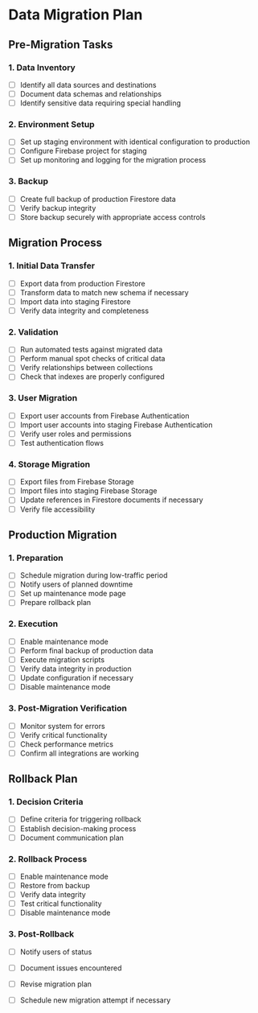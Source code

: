 # Data Migration Plan

## Pre-Migration Tasks

### 1. Data Inventory
- [ ] Identify all data sources and destinations
- [ ] Document data schemas and relationships
- [ ] Identify sensitive data requiring special handling

### 2. Environment Setup
- [ ] Set up staging environment with identical configuration to production
- [ ] Configure Firebase project for staging
- [ ] Set up monitoring and logging for the migration process

### 3. Backup
- [ ] Create full backup of production Firestore data
- [ ] Verify backup integrity
- [ ] Store backup securely with appropriate access controls

## Migration Process

### 1. Initial Data Transfer
- [ ] Export data from production Firestore
- [ ] Transform data to match new schema if necessary
- [ ] Import data into staging Firestore
- [ ] Verify data integrity and completeness

### 2. Validation
- [ ] Run automated tests against migrated data
- [ ] Perform manual spot checks of critical data
- [ ] Verify relationships between collections
- [ ] Check that indexes are properly configured

### 3. User Migration
- [ ] Export user accounts from Firebase Authentication
- [ ] Import user accounts into staging Firebase Authentication
- [ ] Verify user roles and permissions
- [ ] Test authentication flows

### 4. Storage Migration
- [ ] Export files from Firebase Storage
- [ ] Import files into staging Firebase Storage
- [ ] Update references in Firestore documents if necessary
- [ ] Verify file accessibility

## Production Migration

### 1. Preparation
- [ ] Schedule migration during low-traffic period
- [ ] Notify users of planned downtime
- [ ] Set up maintenance mode page
- [ ] Prepare rollback plan

### 2. Execution
- [ ] Enable maintenance mode
- [ ] Perform final backup of production data
- [ ] Execute migration scripts
- [ ] Verify data integrity in production
- [ ] Update configuration if necessary
- [ ] Disable maintenance mode

### 3. Post-Migration Verification
- [ ] Monitor system for errors
- [ ] Verify critical functionality
- [ ] Check performance metrics
- [ ] Confirm all integrations are working

## Rollback Plan

### 1. Decision Criteria
- [ ] Define criteria for triggering rollback
- [ ] Establish decision-making process
- [ ] Document communication plan

### 2. Rollback Process
- [ ] Enable maintenance mode
- [ ] Restore from backup
- [ ] Verify data integrity
- [ ] Test critical functionality
- [ ] Disable maintenance mode

### 3. Post-Rollback
- [ ] Notify users of status
- [ ] Document issues encountered
- [ ] Revise migration plan
- [ ] Schedule new migration attempt if necessary

